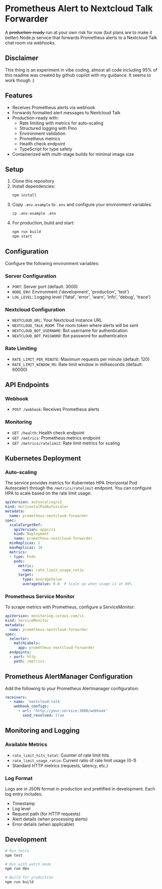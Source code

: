 # Prometheus Alert to Nextcloud Talk Forwarder

A ~~production-ready~~ run at your own risk for now (but plans are to make it better) Node.js service that forwards Prometheus alerts to a Nextcloud Talk chat room via webhooks.

## Disclaimer
This thing is an experiment in vibe coding, almost all code including 95% of this readme was created by github copilot with my guidance. It seems to work though :) 

## Features

- Receives Prometheus alerts via webhook
- Forwards formatted alert messages to Nextcloud Talk
- Production-ready with:
  - Rate limiting with metrics for auto-scaling
  - Structured logging with Pino
  - Environment validation
  - Prometheus metrics
  - Health check endpoint
  - TypeScript for type safety
- Containerized with multi-stage builds for minimal image size

## Setup

1. Clone this repository
2. Install dependencies:
   ```bash
   npm install
   ```
3. Copy `.env.example` to `.env` and configure your environment variables:
   ```bash
   cp .env.example .env
   ```
4. For production, build and start:
   ```bash
   npm run build
   npm start
   ```

## Configuration

Configure the following environment variables:

### Server Configuration
- `PORT`: Server port (default: 3000)
- `NODE_ENV`: Environment ('development', 'production', 'test')
- `LOG_LEVEL`: Logging level ('fatal', 'error', 'warn', 'info', 'debug', 'trace')

### Nextcloud Configuration
- `NEXTCLOUD_URL`: Your Nextcloud instance URL
- `NEXTCLOUD_TALK_ROOM`: The room token where alerts will be sent
- `NEXTCLOUD_BOT_USERNAME`: Bot username for authentication
- `NEXTCLOUD_BOT_PASSWORD`: Bot password for authentication

### Rate Limiting
- `RATE_LIMIT_PER_MINUTE`: Maximum requests per minute (default: 120)
- `RATE_LIMIT_WINDOW_MS`: Rate limit window in milliseconds (default: 60000)

## API Endpoints

### Webhook
- `POST /webhook`: Receives Prometheus alerts

### Monitoring
- `GET /health`: Health check endpoint
- `GET /metrics`: Prometheus metrics endpoint
- `GET /metrics/ratelimit`: Rate limit metrics for scaling

## Kubernetes Deployment

### Auto-scaling

The service provides metrics for Kubernetes HPA (Horizontal Pod Autoscaler) through the `/metrics/ratelimit` endpoint. You can configure HPA to scale based on the rate limit usage:

```yaml
apiVersion: autoscaling/v2
kind: HorizontalPodAutoscaler
metadata:
  name: prometheus-nextcloud-forwarder
spec:
  scaleTargetRef:
    apiVersion: apps/v1
    kind: Deployment
    name: prometheus-nextcloud-forwarder
  minReplicas: 1
  maxReplicas: 10
  metrics:
  - type: Pods
    pods:
      metric:
        name: rate_limit_usage_ratio
      target:
        type: AverageValue
        averageValue: 0.8  # Scale up when usage is at 80%
```

### Prometheus Service Monitor

To scrape metrics with Prometheus, configure a ServiceMonitor:

```yaml
apiVersion: monitoring.coreos.com/v1
kind: ServiceMonitor
metadata:
  name: prometheus-nextcloud-forwarder
spec:
  selector:
    matchLabels:
      app: prometheus-nextcloud-forwarder
  endpoints:
  - port: http
    path: /metrics
```

## Prometheus AlertManager Configuration

Add the following to your Prometheus Alertmanager configuration:

```yaml
receivers:
  - name: 'nextcloud-talk'
    webhook_configs:
      - url: 'http://your-service:3000/webhook'
        send_resolved: true
```

## Monitoring and Logging

### Available Metrics

- `rate_limit_hits_total`: Counter of rate limit hits
- `rate_limit_usage_ratio`: Current ratio of rate limit usage (0-1)
- Standard HTTP metrics (requests, latency, etc.)

### Log Format

Logs are in JSON format in production and prettified in development. Each log entry includes:
- Timestamp
- Log level
- Request path (for HTTP requests)
- Alert details (when processing alerts)
- Error details (when applicable)

## Development

```bash
# Run tests
npm test

# Run with watch mode
npm run dev

# Build for production
npm run build
```

